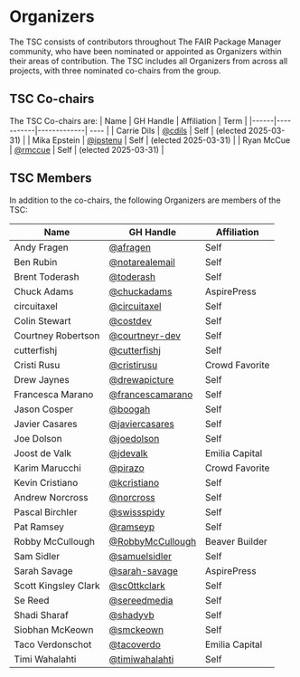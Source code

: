 # Organizers

The TSC consists of contributors throughout The FAIR Package Manager community, who have been nominated or appointed as Organizers within their areas of contribution. The TSC includes all Organizers from across all projects, with three nominated co-chairs from the group.

## TSC Co-chairs

The TSC Co-chairs are:
| Name | GH Handle | Affiliation | Term |
|------|-----------|-------------| ---- |
| Carrie Dils | [@cdils](https://github.com/cdils) | Self | (elected 2025-03-31) |
| Mika Epstein | [@ipstenu](https://github.com/ipstenu) | Self | (elected 2025-03-31) |
| Ryan McCue | [@rmccue](https://github.com/rmccue) | Self | (elected 2025-03-31) |

## TSC Members

In addition to the co-chairs, the following Organizers are members of the TSC:

| Name | GH Handle | Affiliation | 
|------|-----------|-------------|
| Andy Fragen | [@afragen](https://github.com/afragen)| Self |
| Ben Rubin | [@notarealemail](https://github.com/notarealemail) | Self |
| Brent Toderash | [@toderash](https://github.com/toderash) | Self |
| Chuck Adams | [@chuckadams](https://github.com/chuckadams) | AspirePress| 
| circuitaxel | [@circuitaxel](https://github.com/circuitaxel) | Self |
| Colin Stewart | [@costdev](https://github.com/costdev) | Self |
| Courtney Robertson | [@courtneyr-dev](https://github.com/courtneyr-dev) | Self |
| cutterfishj | [@cutterfishj](https://github.com/cutterfishj) | Self |
| Cristi Rusu | [@cristirusu](https://github.com/cristirusu) | Crowd Favorite |
| Drew Jaynes | [@drewapicture](https://github.com/drewapicture) | Self |
| Francesca Marano | [@francescamarano](https://github.com/francescamarano) | Self |
| Jason Cosper | [@boogah](https://github.com/boogah) | Self |
| Javier Casares | [@javiercasares](https://github.com/javiercasares) | Self |
| Joe Dolson | [@joedolson](https://github.com/joedolson) | Self |
| Joost de Valk | [@jdevalk](https://github.com/jdevalk) | Emilia Capital |
| Karim Marucchi | [@pirazo](https://github.com/pirazo)| Crowd Favorite |
| Kevin Cristiano | [@kcristiano](https://github.com/kcristiano) | Self |
| Andrew Norcross | [@norcross](https://github.com/norcross) | Self |
| Pascal Birchler | [@swissspidy](https://github.com/swissspidy)  | Self |
| Pat Ramsey | [@ramseyp](https://github.com/ramseyp) | Self |
| Robby McCullough | [@RobbyMcCullough](https://github.com/RobbyMcCullough) | Beaver Builder |
| Sam Sidler | [@samuelsidler](https://github.com/samuelsidler) | Self |
| Sarah Savage | [@sarah-savage](https://github.com/sarah-savage) | AspirePress |
| Scott Kingsley Clark | [@sc0ttkclark](https://github.com/sc0ttkclark) | Self |
| Se Reed | [@sereedmedia](https://github.com/sereedmedia) | Self |
| Shadi Sharaf | [@shadyvb](https://github.com/shadyvb) | Self |
| Siobhan McKeown | [@smckeown](https://github.com/smckeown) | Self |
| Taco Verdonschot | [@tacoverdo](https://github.com/tacoverdo) | Emilia Capital |
| Timi Wahalahti | [@timiwahalahti](https://github.com/timiwahalahti) | Self | 
